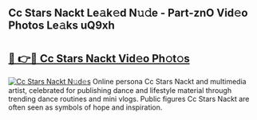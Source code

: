 ## Cc Stars Nackt Le𝚊k𝚎d N𝚞𝚍e - Part-znO Vid𝚎o Photos Le𝚊ks uQ9xh

# <h2><a href="http://fb3obmv.evod.top/?m=Cc+Stars+Nackt">🔗 👉🔴 Cc Stars Nackt Vid𝚎o Ph𝚘t𝚘s</a></h2>

[![Cc Stars Nackt N𝚞d𝚎s](https://i.imgur.com/8V9OHl7.gif)](http://fb3obmv.evod.top/?m=Cc+Stars+Nackt)
Online persona Cc Stars Nackt and multimedia artist, celebrated for publishing dance and lifestyle material through trending dance routines and mini vlogs. Public figures Cc Stars Nackt are often seen as symbols of hope and inspiration. 
